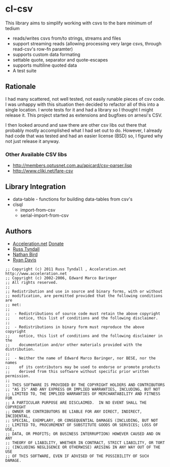 # cl-csv

This library aims to simplify working with csvs to the bare minimum of tedium

* reads/writes csvs from/to strings, streams and files
* support streaming reads (allowing processing very large csvs, through read-csv's row-fn paramter)
* supports custom data formating
* settable quote, separator and quote-escapes
* supports multiline quoted data
* A test suite

## Rationale 

I had many scattered, not well tested, not easily runable pieces of
csv code.  I was unhappy with this situation then decided to refactor
all of this into a single location.  I wrote tests for it and had a
library so I thought I might release it.  This project started as
extensions and bugfixes on arnesi's CSV.

I then looked around and saw there are other csv libs out there that 
probably mostly accomplished what I had set out to do. However, I
already had code that was tested and had an easier license (BSD) so, I 
figured why not just release it anyway.

### Other Available CSV libs
 * http://members.optusnet.com.au/apicard/csv-parser.lisp
 * http://www.cliki.net/fare-csv

## Library Integration

 * data-table - functions for building data-tables from csv's
 * clsql
   * import-from-csv
   * serial-import-from-csv

## Authors
 * [Acceleration.net](http://www.acceleration.net/) [Donate](http://www.acceleration.net/programming/donate-to-acceleration-net/)
  * [Russ Tyndall](http://russ.unwashedmeme.com/blog)
  * [Nathan Bird](http://the.unwashedmeme.com/blog)
  * [Ryan Davis](http://ryepup.unwashedmeme.com/blog)

```
;; Copyright (c) 2011 Russ Tyndall , Acceleration.net http://www.acceleration.net
;; Copyright (c) 2002-2006, Edward Marco Baringer
;; All rights reserved.
;;
;; Redistribution and use in source and binary forms, with or without
;; modification, are permitted provided that the following conditions are
;; met:
;;
;;  - Redistributions of source code must retain the above copyright
;;    notice, this list of conditions and the following disclaimer.
;;
;;  - Redistributions in binary form must reproduce the above copyright
;;    notice, this list of conditions and the following disclaimer in the
;;    documentation and/or other materials provided with the distribution.
;;
;;  - Neither the name of Edward Marco Baringer, nor BESE, nor the names
;;    of its contributors may be used to endorse or promote products
;;    derived from this software without specific prior written permission.
;;
;; THIS SOFTWARE IS PROVIDED BY THE COPYRIGHT HOLDERS AND CONTRIBUTORS
;; "AS IS" AND ANY EXPRESS OR IMPLIED WARRANTIES, INCLUDING, BUT NOT
;; LIMITED TO, THE IMPLIED WARRANTIES OF MERCHANTABILITY AND FITNESS FOR
;; A PARTICULAR PURPOSE ARE DISCLAIMED.  IN NO EVENT SHALL THE COPYRIGHT
;; OWNER OR CONTRIBUTORS BE LIABLE FOR ANY DIRECT, INDIRECT, INCIDENTAL,
;; SPECIAL, EXEMPLARY, OR CONSEQUENTIAL DAMAGES (INCLUDING, BUT NOT
;; LIMITED TO, PROCUREMENT OF SUBSTITUTE GOODS OR SERVICES; LOSS OF USE,
;; DATA, OR PROFITS; OR BUSINESS INTERRUPTION) HOWEVER CAUSED AND ON ANY
;; THEORY OF LIABILITY, WHETHER IN CONTRACT, STRICT LIABILITY, OR TORT
;; (INCLUDING NEGLIGENCE OR OTHERWISE) ARISING IN ANY WAY OUT OF THE USE
;; OF THIS SOFTWARE, EVEN IF ADVISED OF THE POSSIBILITY OF SUCH DAMAGE.
```